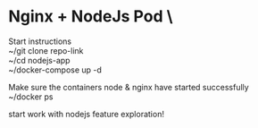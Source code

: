 # Nginx + NodeJs Pod \
Start instructions \
~/git clone repo-link \
~/cd nodejs-app \
~/docker-compose up -d 

Make sure the containers node & nginx have started successfully \
~/docker ps 

start work with nodejs feature exploration!
